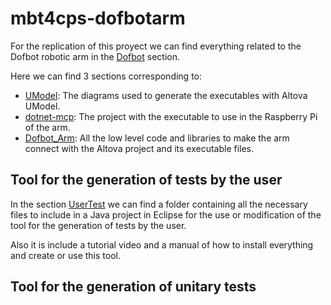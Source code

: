 # mbt4cps-dofbotarm

For the replication of this proyect we can find everything related to the Dofbot robotic arm in the [Dofbot](https://github.com/atenearesearchgroup/mbt4cps-dofbotarm/tree/main/Dofbot) section.

Here we can find 3 sections corresponding to:

- [UModel](https://github.com/atenearesearchgroup/mbt4cps-dofbotarm/tree/main/Dofbot/UModel): The diagrams used to generate the executables with Altova UModel.
- [dotnet-mcp](https://github.com/atenearesearchgroup/mbt4cps-dofbotarm/tree/main/Dofbot/dotnet-mcp): The project with the executable to use in the Raspberry Pi of the arm.
- [Dofbot_Arm](https://github.com/atenearesearchgroup/mbt4cps-dofbotarm/tree/main/Dofbot/Dofbot_Arm): All the low level code and libraries to make the arm connect with the Altova project and its executable files.


## Tool for the generation of tests by the user

In the section [UserTest](https://github.com/atenearesearchgroup/mbt4cps-dofbotarm/tree/main/UserTest) we can find a folder containing all the necessary files to include in a Java project in Eclipse for the use or modification of the tool for the generation of tests by the user.

Also it is include a tutorial video and a manual of how to install everything and create or use this tool.

## Tool for the generation of unitary tests
